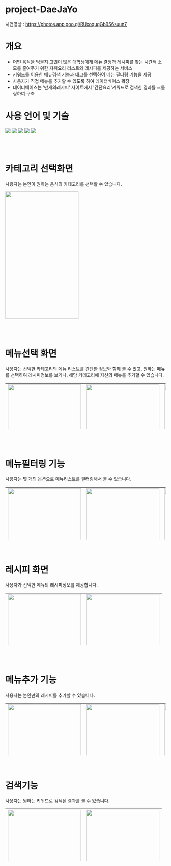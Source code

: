 # project-DaeJaYo
시연영상 : https://photos.app.goo.gl/RUxoquqGb9S6suun7

# 개요
- 어떤 음식을 먹을지 고민이 많은 대학생에게 메뉴 결정과 레시피를 찾는 시간적 소모를 줄여주기 위한 자취요리
 리스트와 레시피를 제공하는 서비스
- 키워드를 이용한 메뉴검색 기능과 태그를 선택하여 메뉴 필터링 기능을 제공
- 사용자가 직접 메뉴를 추가할 수 있도록 하여 데이터베이스 확장
- 데이터베이스는 '만개의레시피' 사이트에서 '간단요리'키워드로 검색한 결과를 크롤링하여 구축

# 사용 언어 및 기술
  <h><img src="https://img.shields.io/badge/Android-3DDC84?style=flat-square&logo=Android&logoColor=white"/>
   <img src="https://img.shields.io/badge/AndroidStudio-3DDC84?style=flat-square&logo=AndroidStudio&logoColor=white"/>
  <img src="https://img.shields.io/badge/Java-7F52FF?style=flat-square&logo=Java&logoColor=white"/>
  <img src="https://img.shields.io/badge/Python-00599C?style=flat-square&logo=Python&logoColor=white"/>
  <img src="https://img.shields.io/badge/Firebase-FFCA28?style=flat-square&logo=firebase&logoColor=white"/>

<br></br>
# 카테고리 선택화면
사용자는 본인이 원하는 음식의 카테고리를 선택할 수 있습니다.
<p></p>
<img src="https://user-images.githubusercontent.com/82700895/170924944-ab465ca5-bb7b-433d-9551-92655cbe7c60.png"  width="230" height="400"/>

<br></br>


# 메뉴선택 화면
<div style="width: 100%; height: 200px; overflow: hidden">
  사용자는 선택한 카테고리의 메뉴 리스트를 간단한 정보와 함께 볼 수 있고, 원하는 메뉴를 선택하여 레시피정보를 보거나, 해당 카테고리에 자신의 메뉴를 추가할 수 있습니다.
  <p></p>
  <table>
		<tr>
			<td>
				<img
					src="https://user-images.githubusercontent.com/82700895/170926266-2eb9a7d3-1ced-46c8-b123-dad7e1ca166f.png"
					width="230"
				/>
			</td>
			<td>
				<img
					src="https://user-images.githubusercontent.com/82700895/170926493-1c755725-66e1-4c4c-b7e0-e9ada6304041.png"
					width="230"
				/>
			</td>
      <td>
				<img
					src="https://user-images.githubusercontent.com/82700895/170933395-ff538f9d-563b-4dc7-8716-941581cdec8a.png"
					width="230"
				/>
			</td>
		</tr>
	</table>

</div>

<br></br>

# 메뉴필터링 기능
<div style="width: 100%; height: 200px; overflow: hidden">
  사용자는 몇 개의 옵션으로 메뉴리스트를 필터링해서 볼 수 있습니다.
  <p></p>
  <table>
		<tr>
			<td>
				<img
					src="https://user-images.githubusercontent.com/82700895/170934073-134e59b8-758f-4368-9c73-b89d61506a5f.png"
					width="230"
				/>
			</td>
			<td>
				<img
					src="https://user-images.githubusercontent.com/82700895/170934152-c3a09fe0-dece-46eb-bf5c-17a8ce71ed83.png"
					width="230"
				/>
			</td>
      <td>
				<img
					src="https://user-images.githubusercontent.com/82700895/170933395-ff538f9d-563b-4dc7-8716-941581cdec8a.png"
					width="230"
				/>
			</td>
		</tr>
	</table>

</div>
<br></br>



# 레시피 화면
<div style="width: 100%; height: 200px; overflow: hidden">
  사용자가 선택한 메뉴의 레시피정보를 제공합니다.
  <p></p>
	<table>
		<tr>
			<td>
				<img
					src="https://user-images.githubusercontent.com/82700895/170928302-f6b3846d-10d8-477e-a578-72d319fb76e0.png"
					width="230"
				/>
			</td>
			<td>
				<img
					src="https://user-images.githubusercontent.com/82700895/170929831-7600a61d-c24e-4c42-a969-868b4f91f27d.png"
					width="230"
				/>
			</td>
		</tr>
	</table>
</div>

<br></br>
# 메뉴추가 기능
<div style="width: 100%; height: 200px; overflow: hidden">
  사용자는 본인만의 레시피를 추가할 수 있습니다.
  <p></p>
	<table>
    <tr>
      <td>
				<img
					src="https://user-images.githubusercontent.com/82700895/170930465-f69a7647-e95d-4888-9c83-cafc1d6f4658.png"
					width="230"
				/>
			</td>
      <td>
				<img
					src="https://user-images.githubusercontent.com/82700895/170931420-7b34a0ec-5faa-4aee-8019-19eac32b08b3.png"
					width="230"
				/>
			</td>
      <td>
				<img
					src="https://user-images.githubusercontent.com/82700895/170931498-96fc9712-cf16-481b-bc3a-74d585a43e3a.png"
					width="230"
				/>
			</td>
      <td>
				<img
					src="https://user-images.githubusercontent.com/82700895/170931818-d993258f-9241-44bd-9cd9-512b9df2d89b.png"
					width="230"
				/>
			</td>
    </tr>
		<tr>
      <td>
				<img
					src="https://user-images.githubusercontent.com/82700895/170930649-9280d442-b29a-42f8-bf23-f35903465794.png"
					width="230"
				/>
			</td>
      <td>
				<img
					src="https://user-images.githubusercontent.com/82700895/170930787-cbd07d9e-bb10-40eb-b267-c441ed668212.png"
					width="230"
				/>
			</td>
      <td>
				<img
					src="https://user-images.githubusercontent.com/82700895/170931013-4348ddc8-c5c4-484f-a759-533ef0ea968a.png"
					width="230"
				/>
			</td>
      <td>
				<img
					src="https://user-images.githubusercontent.com/82700895/170931138-d1a129fd-d22e-47c1-beb7-f9096046b63e.png"
					width="230"
				/>
			</td>
		</tr>
	</table>
</div>
<br></br>

# 검색기능
<div style="width: 100%; height: 200px; overflow: hidden">
  사용자는 원하는 키워드로 검색된 결과를 볼 수 있습니다.
  <p></p>
	<table>
    <tr>
      <td>
				<img
					src="https://user-images.githubusercontent.com/82700895/170932834-3b2ac373-9f4c-4fd8-b7b7-a26bd030c565.png"
					width="230"
				/>
			</td>
      <td>
				<img
					src="https://user-images.githubusercontent.com/82700895/170932616-ab165d3f-229d-4d51-b0e9-b16c4fce9044.png"
					width="230"
				/>
			</td>
    </tr>
	</table>
</div>
<br></br>


